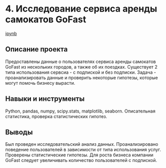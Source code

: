 # 4. Исследование сервиса аренды самокатов GoFast

[ipynb](https://github.com/Natalyas23/Portfolio/blob/main/4.%20Исследование%20сервиса%20аренды%20самокатов%20GoFast/4.%20Исследование%20сервиса%20аренды%20самокатов%20GoFast.ipynb)

## Описание проекта

Предоставлены данные  о пользователях сервиса аренды самокатов GoFast из нескольких городов, а также об их поездках. Существует 2 типа использования сервсиа - с подпиской и без подписки. Задача - проанализировать данные и проверить некоторые гипотезы, которые могут помочь бизнесу вырасти. 

## Навыки и инструменты

Python, pandas, numpy, scipy.stats, matplotlib, seaborn. Описательная статистика, проверка статистических гипотез.

## Выводы

Был проведен исследовательский анализ данных. Проанализировано поведение пользователей в зависимости от типа использования услуг. Проверены статистические гипотезы. Для роста бизнеса компании GoFast следует увеличивать количество пользователей с подпиской.
